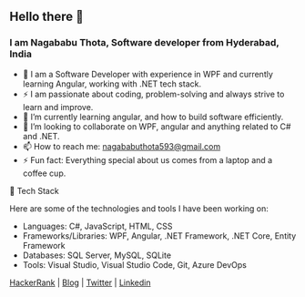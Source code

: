 ## Hello there 👋

### I am Nagababu Thota, Software developer from Hyderabad, India

- 🔭 I am a Software Developer with experience in WPF and currently learning Angular, working with .NET tech stack. 
- ⚡ I am passionate about coding, problem-solving and always strive to learn and improve.
- 🌱 I’m currently learning angular, and how to build software efficiently.
- 👯 I’m looking to collaborate on WPF, angular and anything related to C# and .NET.
- 📫 How to reach me: nagababuthota593@gmail.com
- ⚡ Fun fact: Everything special about us comes from a laptop and a coffee cup.

🧰 Tech Stack

Here are some of the technologies and tools I have been working on:
- Languages: C#, JavaScript, HTML, CSS
- Frameworks/Libraries: WPF, Angular, .NET Framework, .NET Core, Entity Framework
- Databases: SQL Server, MySQL, SQLite
- Tools: Visual Studio, Visual Studio Code, Git, Azure DevOps
    


[HackerRank](https://www.hackerrank.com/n18BQ1A05K3) | [Blog](https://nagababuthota984.hashnode.dev/) | [Twitter](https://twitter.com/nb_thota) | [Linkedin](https://www.linkedin.com/in/nagababu-thota-557173181/)



